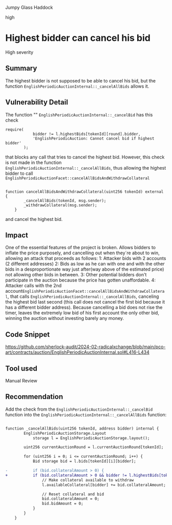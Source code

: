 Jumpy Glass Haddock

high

# Highest bidder can cancel his bid

High severity

## Summary

The highest bidder is not supposed to be able to cancel his bid, but the function `EnglishPeriodicAuctionInternal::_cancelAllBids` allows it.

## Vulnerability Detail

The function "" `EnglishPeriodicAuctionInternal::_cancelBid` has this check 

```solidity
require(
            bidder != l.highestBids[tokenId][round].bidder,
            'EnglishPeriodicAuction: Cannot cancel bid if highest bidder'
        );
```

that blocks any call that tries to cancel the highest bid. However, this check is not made in the function `EnglishPeriodicAuctionInternal::_cancelAllBids`, thus allowing the highest bidder to call `EnglishPeriodicAuctionFacet::cancelAllBidsAndWithdrawCollateral`

```solidity

function cancelAllBidsAndWithdrawCollateral(uint256 tokenId) external {
        _cancelAllBids(tokenId, msg.sender);
        _withdrawCollateral(msg.sender);
    }

```

 and cancel the highest bid.

## Impact

One of the essential features of the project is broken. Allows bidders to inflate the price purposely, and cancelling out when they´re about to win, allowing an attack that proceeds as follows:
1: Attacker bids with 2 accounts (2 different addresses)
2: Bids as low as he can with one and with the other bids in a desproportionate way just after(way above of the estimated price) not allowing other bids in between. 
3: Other potential bidders don't participate in the auction because the price has gotten unaffordable.
4: Attacker calls with the 2nd account`EnglishPeriodicAuctionFacet::cancelAllBidsAndWithdrawCollateral`, that calls  `EnglishPeriodicAuctionInternal::_cancelAllBids`, canceling the highest bid last second (this call does not cancel the first bid because it has a different bidder address). Because cancelling a bid does not rise the timer, leaves the extremely low bid of his first account the only other bid, winning the auction without investing barely any money.

## Code Snippet

https://github.com/sherlock-audit/2024-02-radicalxchange/blob/main/pco-art/contracts/auction/EnglishPeriodicAuctionInternal.sol#L416-L434

## Tool used

Manual Review

## Recommendation

Add the check from the `EnglishPeriodicAuctionInternal::_cancelBid` function into the `EnglishPeriodicAuctionInternal::_cancelAllBids` function:

```diff

function _cancelAllBids(uint256 tokenId, address bidder) internal {
        EnglishPeriodicAuctionStorage.Layout
            storage l = EnglishPeriodicAuctionStorage.layout();

        uint256 currentAuctionRound = l.currentAuctionRound[tokenId];

        for (uint256 i = 0; i <= currentAuctionRound; i++) {
            Bid storage bid = l.bids[tokenId][i][bidder];

-           if (bid.collateralAmount > 0) {
+           if (bid.collateralAmount > 0 && bidder != l.highestBids[tokenId][i].bidder) {
                // Make collateral available to withdraw
                l.availableCollateral[bidder] += bid.collateralAmount;

                // Reset collateral and bid
                bid.collateralAmount = 0;
                bid.bidAmount = 0;
            }
        }
    }

```